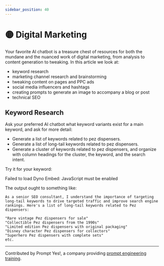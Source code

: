 ```yaml
---
sidebar_position: 40
---
```


# 🟡 Digital Marketing

Your favorite AI chatbot is a treasure chest of resources for both the mundane and the nuanced work of digital marketing, from analysis to content generation to tweaking. In this article we look at:
* keyword research
* marketing channel research and brainstorming
* tweaking content on pages and PPC ads
* social media influencers and hashtags
* creating prompts to generate an image to accompany a blog or post
* technical SEO


## Keyword Research

Ask your preferred AI chatbot what keyword variants exist for a main keyword, and ask for more detail:
* Generate a list of keywords related to pez dispensers.
* Generate a list of long-tail keywords related to pez dispensers.
* Generate a cluster of keywords related to pez dispensers, and organize with column headings for the cluster, the keyword, and the search intent.


Try it for your keyword:

<div 
trydyno-embed="" 
openai-model="text-davinci-003" 
initial-prompt="Act as a senior SEO consultant. Generate a list of long-tail keywords related to pez dispensers." 
initial-response="" 
max-tokens="512" 
box-rows="5" 
model-temp="0.0" 
top-p="0">
    <noscript>Failed to load Dyno Embed: JavaScript must be enabled</noscript>
</div>

The output ought to something like:

```text
As a senior SEO consultant, I understand the importance of targeting long-tail keywords to drive targeted traffic and improve search engine rankings. Here's a list of long-tail keywords related to Pez dispensers:

"Rare vintage Pez dispensers for sale"
"Collectible Pez dispensers from the 1990s"
"Limited edition Pez dispensers with original packaging"
"Disney character Pez dispensers for collectors"
"Superhero Pez dispensers with complete sets"
etc.
```


---

Contributed by Prompt Yes!, a company providing [prompt engineering training](https://promptyes.com/).
